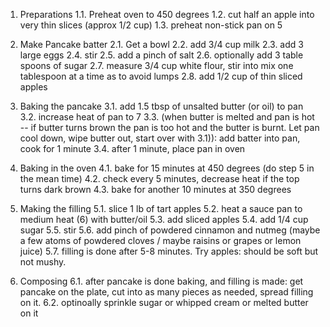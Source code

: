 1. Preparations
1.1. Preheat oven to 450 degrees
1.2. cut half an apple into very thin slices (approx 1/2 cup)
1.3. preheat non-stick pan on 5

2. Make Pancake batter
2.1. Get a bowl
2.2. add 3/4 cup milk
2.3. add 3 large eggs
2.4. stir
2.5. add a pinch of salt
2.6. optionally add 3 table spoons of sugar
2.7. measure 3/4 cup white flour, stir into mix one tablespoon at a time as to avoid lumps
2.8. add 1/2 cup of thin sliced apples

3. Baking the pancake
3.1. add 1.5 tbsp of unsalted butter (or oil) to pan
3.2. increase heat of pan to 7
3.3. (when butter is melted and pan is hot -- if butter turns brown the pan is too hot and the butter is burnt. Let pan cool down, wipe butter out, start over with 3.1)): add batter into pan, cook for 1 minute
3.4. after 1 minute, place pan in oven

4. Baking in the oven
4.1. bake for 15 minutes at 450 degrees (do step 5 in the mean time)
4.2. check every 5 minutes, decrease heat if the top turns dark brown
4.3. bake for another 10 minutes at 350 degrees

5. Making the filling
5.1. slice 1 lb of tart apples
5.2. heat a sauce pan to medium heat (6) with butter/oil
5.3. add sliced apples
5.4. add 1/4 cup sugar
5.5. stir
5.6. add pinch of powdered cinnamon and nutmeg (maybe a few atoms of powdered cloves / maybe raisins or grapes or lemon juice)
5.7. filling is done after 5-8 minutes. Try apples: should be soft but not mushy.

6. Composing
6.1. after pancake is done baking, and filling is made:
get pancake on the plate, cut into as many pieces as needed, spread filling on it.
6.2. optinoally sprinkle sugar or whipped cream or melted butter on it


